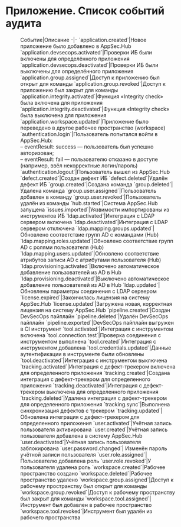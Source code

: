 # Приложение. Список событий аудита

<figure markdown>
Событие|Описание
-|-
`application.created`|Новое приложение было добавлено в AppSec.Hub
`application.devsecops.activated`|Проверки ИБ были включены для определённого приложения
`application.devsecops.deactivated`|Проверки ИБ были выключены для определённого приложения
`application.group.assigned`|Доступ к приложению был открыт для команды
`application.group.revoked`|Доступ к приложению был закрыт для команды
`application.integrity.activated`|Функция «Integrity check» была включена для приложения
`application.integrity.deactivated`|Функция «Integrity check» была выключена для приложения
`application.workspace.updated`|Приложение было переведено в другое рабочее пространство (workspace)
`authentication.login`|Пользователь попытался войти в AppSec.Hub:<br>– eventResult: success — пользователь был успешно авторизован;<br>– eventResult: fail — пользователю отказано в доступе (например, ввёл некорректные логин/пароль)
`authentication.logout`|Пользователь вышел из AppSec.Hub
`defect.created`|Создан дефект ИБ
`defect.deleted`|Удалён дефект ИБ
`group.created`|Создана команда
`group.deleted`|Удалена команда
`group.user.assigned`|Пользователь добавлен в команду
`group.user.revoked`|Пользователь удалён из команды
`hub.started`|Система AppSec.Hub запущена
`issues.imported`|Уязвимости импортированы из инструментов ИБ
`ldap.activated`|Интеграция с LDAP сервером включена
`ldap.deactivated`|Интеграция с LDAP сервером отключена
`ldap.mapping.groups.updated`|Обновлено соответствие групп AD с командами (Hub)
`ldap.mapping.roles.updated`|Обновлено соответствие групп AD с ролями пользователя (Hub)
`ldap.mapping.users.updated`|Обновлено соответствие атрибутов записи AD с атрибутами пользователя (Hub)
`ldap.provisioning.activated`|Включено автоматическое добавление пользователей из AD в Hub
`ldap.provisioning.deactivated`|Выключено автоматическое добавление пользователей из AD в Hub
`ldap.updated`|Обновлены параметры соединения с LDAP сервером
`license.expired`|Закончилась лицензия на систему AppSec.Hub
`license.updated`|Загружена новая, корректная лицензия на систему AppSec.Hub
`pipeline.created`|Создан DevSecOps пайплайн
`pipeline.deleted`|Удалён DevSecOps пайплайн
`pipeline.exported`|DevSecOps пайплайн выгружен в CI инструмент
`tool.activated`|Интеграция с инструментом включена
`tool.connection.test`|Проверка соединения с инструментом выполнена
`tool.created`|Интеграция с инструментом добавлена
`tool.credentials.updated`|Данные аутентификации в инструменте были обновлены
`tool.deactivated`|Интеграция с инструментом выключена
`tracking.activated`|Интеграция с дефект-трекером включена для определенного приложения
`tracking.created`|Создана интеграция с дефект-трекером для определенного приложения
`tracking.deactivated`|Интеграция с дефект-трекером выключена для определенного приложения
`tracking.deleted`|Удалена интеграция с дефект-трекером для определенного приложения
`tracking.sync`|Выполнена синхронизация дефектов с трекером
`tracking.updated`|Обновлена интеграция с дефект-трекером для определенного приложения
`user.activated`|Учётная запись пользователя активирована 
`user.created`|Учётная запись пользователя добавлена в систему AppSec.Hub
`user.deactivated`|Учётная запись пользователя заблокирована
`user.password.changed`|	Изменён пароль учётной записи пользователя
`user.role.assigned`|Пользователю добавлена роль
`user.role.revoked`|У пользователя удалена роль
`workspace.created`|Рабочее пространство создано
`workspace.deleted`|Рабочее пространство удалено
`workspace.group.assigned`|Доступ к рабочему пространству был открыт для команды
`workspace.group.revoked`|Доступ к рабочему пространству был закрыт для команды
`workspace.tool.assigned`|Инструмент был добавлен в рабочее пространство
`workspace.tool.revoked`|Инструмент был удалён из рабочего пространства

</firure>